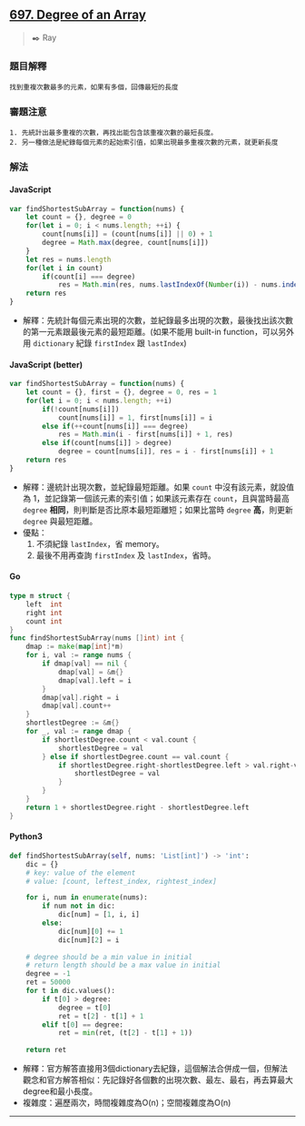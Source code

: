 ## [697. Degree of an Array](https://leetcode.com/problems/degree-of-an-array/)
> :black_nib: Ray
### 題目解釋
    找到重複次數最多的元素，如果有多個，回傳最短的長度
### 審題注意
    1. 先統計出最多重複的次數，再找出能包含該重複次數的最短長度。
    2. 另一種做法是紀錄每個元素的起始索引值，如果出現最多重複次數的元素，就更新長度
### 解法
#### JavaScript
```javascript
var findShortestSubArray = function(nums) {
    let count = {}, degree = 0
    for(let i = 0; i < nums.length; ++i) {
        count[nums[i]] = (count[nums[i]] || 0) + 1
        degree = Math.max(degree, count[nums[i]])
    }
    let res = nums.length
    for(let i in count)
        if(count[i] === degree)
            res = Math.min(res, nums.lastIndexOf(Number(i)) - nums.indexOf(Number(i)) + 1)
    return res
}
```
- 解釋：先統計每個元素出現的次數，並紀錄最多出現的次數，最後找出該次數的第一元素跟最後元素的最短距離。(如果不能用 built-in function，可以另外用 `dictionary` 紀錄 `firstIndex` 跟 `lastIndex`)
#### JavaScript (better)
```javascript
var findShortestSubArray = function(nums) {
    let count = {}, first = {}, degree = 0, res = 1
    for(let i = 0; i < nums.length; ++i)
        if(!count[nums[i]])
            count[nums[i]] = 1, first[nums[i]] = i
        else if(++count[nums[i]] === degree)
            res = Math.min(i - first[nums[i]] + 1, res)
        else if(count[nums[i]] > degree)
            degree = count[nums[i]], res = i - first[nums[i]] + 1
    return res
}
```
- 解釋：邊統計出現次數，並紀錄最短距離。如果 `count` 中沒有該元素，就設值為 1，並記錄第一個該元素的索引值；如果該元素存在 `count`，且與當時最高 `degree` **相同**，則判斷是否比原本最短距離短；如果比當時 `degree` **高**，則更新 `degree` 與最短距離。
- 優點：
    1. 不須紀錄 `lastIndex`，省 memory。
    2. 最後不用再查詢 `firstIndex` 及 `lastIndex`，省時。

#### Go
```go
type m struct {
	left  int
	right int
	count int
}
func findShortestSubArray(nums []int) int {
	dmap := make(map[int]*m)
	for i, val := range nums {
		if dmap[val] == nil {
			dmap[val] = &m{}
			dmap[val].left = i
		}
		dmap[val].right = i
		dmap[val].count++
	}
	shortlestDegree := &m{}
	for _, val := range dmap {
		if shortlestDegree.count < val.count {
			shortlestDegree = val
		} else if shortlestDegree.count == val.count {
			if shortlestDegree.right-shortlestDegree.left > val.right-val.left {
				shortlestDegree = val
			}
		}
	}
	return 1 + shortlestDegree.right - shortlestDegree.left
}

```

#### Python3
```python
def findShortestSubArray(self, nums: 'List[int]') -> 'int':
    dic = {}
    # key: value of the element
    # value: [count, leftest_index, rightest_index]

    for i, num in enumerate(nums):
        if num not in dic:
            dic[num] = [1, i, i]
        else:
            dic[num][0] += 1
            dic[num][2] = i
    
    # degree should be a min value in initial
    # return length should be a max value in initial
    degree = -1
    ret = 50000
    for t in dic.values():
        if t[0] > degree:
            degree = t[0]
            ret = t[2] - t[1] + 1
        elif t[0] == degree:
            ret = min(ret, (t[2] - t[1] + 1))
    
    return ret
```
- 解釋：官方解答直接用3個dictionary去紀錄，這個解法合併成一個，但解法觀念和官方解答相似：先記錄好各個數的出現次數、最左、最右，再去算最大degree和最小長度。
- 複雜度：遍歷兩次，時間複雜度為O(n)；空間複雜度為O(n)

---
